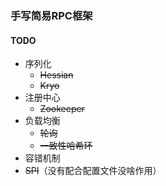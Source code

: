 ### 手写简易RPC框架

#### TODO
+ 序列化
  + ~~Hessian~~
  + ~~Kryo~~
+ 注册中心
  + ~~Zookeeper~~
+ 负载均衡
  + ~~轮询~~
  + ~~一致性哈希环~~
+ 容错机制
+ ~~SPI~~（没有配合配置文件没啥作用）
